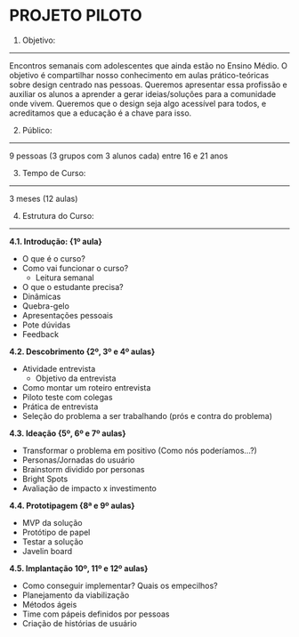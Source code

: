 PROJETO PILOTO
====

1. Objetivo:
----
Encontros semanais com adolescentes que ainda estão no Ensino Médio. O objetivo é compartilhar nosso conhecimento em aulas prático-teóricas sobre design centrado nas pessoas. Queremos apresentar essa profissão e auxiliar os alunos a aprender a gerar ideias/soluções para a comunidade onde vivem. Queremos que o design seja algo acessível para todos, e acreditamos que a educação é a chave para isso. 


2. Público: 
----
9 pessoas (3 grupos com 3 alunos cada) entre 16 e 21 anos


3. Tempo de Curso: 
----
3 meses (12 aulas)


4. Estrutura do Curso:
----

**4.1. Introdução: {1º aula}**

- O que é o curso? 
- Como vai funcionar o curso? 
	- Leitura semanal 
- O que o estudante precisa?
- Dinâmicas
- Quebra-gelo
- Apresentações pessoais
- Pote dúvidas
- Feedback


**4.2. Descobrimento {2º, 3º e 4º aulas}**

- Atividade entrevista 
	- Objetivo da entrevista
- Como montar um roteiro entrevista
- Piloto teste com colegas
- Prática de entrevista
- Seleção do problema a ser trabalhando (prós e contra do problema)


**4.3. Ideação {5º, 6º e 7º aulas}**

- Transformar o problema em positivo (Como nós poderíamos…?)
- Personas/Jornadas do usuário
- Brainstorm dividido por personas
- Bright Spots  
- Avaliação de impacto x investimento 


**4.4. Prototipagem {8ª e 9º aulas}**

- MVP da solução 
- Protótipo de papel 
- Testar a solução
- Javelin board

**4.5. Implantação  10º, 11º e 12º aulas}**

- Como conseguir implementar? Quais os empecilhos?
- Planejamento da viabilização
- Métodos ágeis 
- Time com pápeis definidos por pessoas
- Criação de histórias de usuário